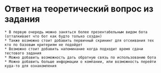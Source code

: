 # Ответ на теоретический вопрос из задания

    * В первую очередь можно заняться более презентабельным видом бота (отталкивает что бот как будто только создан)
    * Также возможно стоит добавить первичный скрининг для отсеивания тех кто по базовым критериям не подойдет 
    * Возможно стоит добавить напоминание когда подходит время сдачи тестового задания 
    * Можно добавить возможность дать обратную связь по использованию бота
    * Можно добавить больше информации о компании, или возможность перейти куда-то для ознакомления
